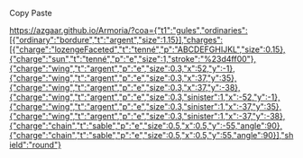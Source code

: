 Copy Paste

https://azgaar.github.io/Armoria/?coa={"t1":"gules","ordinaries":[{"ordinary":"bordure","t":"argent","size":1.15}],"charges":[{"charge":"lozengeFaceted","t":"tenné","p":"ABCDEFGHIJKL","size":0.15},{"charge":"sun","t":"tenné","p":"e","size":1,"stroke":"%23d4ff00"},{"charge":"wing","t":"argent","p":"e","size":0.3,"x":52,"y":-1},{"charge":"wing","t":"argent","p":"e","size":0.3,"x":37,"y":35},{"charge":"wing","t":"argent","p":"e","size":0.3,"x":37,"y":-38},{"charge":"wing","t":"argent","p":"e","size":0.3,"sinister":1,"x":-52,"y":-1},{"charge":"wing","t":"argent","p":"e","size":0.3,"sinister":1,"x":-37,"y":35},{"charge":"wing","t":"argent","p":"e","size":0.3,"sinister":1,"x":-37,"y":-38},{"charge":"chain","t":"sable","p":"e","size":0.5,"x":0.5,"y":-55,"angle":90},{"charge":"chain","t":"sable","p":"e","size":0.5,"x":0.5,"y":55,"angle":90}],"shield":"round"}
